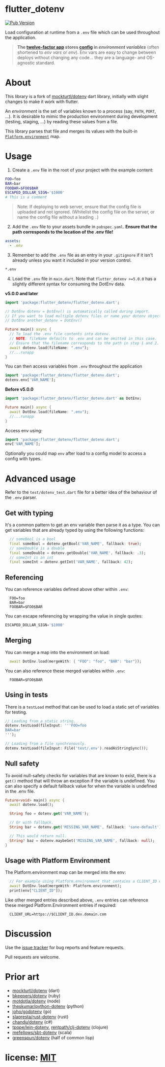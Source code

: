 # flutter_dotenv

[![Pub Version][pub-badge]][pub]

[pub]: https://pub.dartlang.org/packages/flutter_dotenv
[pub-badge]: https://img.shields.io/pub/v/flutter_dotenv.svg

Load configuration at runtime from a `.env` file which can be used throughout the application.

> **The [twelve-factor app][12fa] stores [config][cfg] in _environment variables_**
> (often shortened to _env vars_ or _env_). Env vars are easy to change
> between deploys without changing any code... they are a language- and
> OS-agnostic standard.

[12fa]: https://www.12factor.net
[cfg]: https://12factor.net/config

# About

This library is a fork of [mockturtl/dotenv] dart library, initially with slight changes to make it work with flutter.

[mockturtl/dotenv]: https://pub.dartlang.org/packages/dotenv

An _environment_ is the set of variables known to a process (say, `PATH`, `PORT`, ...).
It is desirable to mimic the production environment during development (testing,
staging, ...) by reading these values from a file.

This library parses that file and merges its values with the built-in
[`Platform.environment`][docs-io] map.

[docs-io]: https://api.dartlang.org/apidocs/channels/stable/dartdoc-viewer/dart:io.Platform#id_environment

# Usage

1. Create a `.env` file in the root of your project with the example content:

```sh
FOO=foo
BAR=bar
FOOBAR=$FOO$BAR
ESCAPED_DOLLAR_SIGN='$1000'
# This is a comment
```

> Note: If deploying to web server, ensure that the config file is uploaded and not ignored. (Whitelist the config file on the server, or name the config file without a leading `.`)

2. Add the `.env` file to your assets bundle in `pubspec.yaml`. **Ensure that the path corresponds to the location of the .env file!**

```yml
assets:
  - .env
```

3. Remember to add the `.env` file as an entry in your `.gitignore` if it isn't already unless you want it included in your version control.

```txt
*.env
```

4. Load the `.env` file in `main.dart`. Note that `flutter_dotenv >=5.0.0` has a slightly different syntax for consuming the DotEnv data.

**v5.0.0 and later**

```dart
import 'package:flutter_dotenv/flutter_dotenv.dart';

// DotEnv dotenv = DotEnv() is automatically called during import.
// If you want to load multiple dotenv files or name your dotenv object differently, you can do the following and import the singleton into the relavant files:
// DotEnv another_dotenv = DotEnv()

Future main() async {
  // To load the .env file contents into dotenv.
  // NOTE: fileName defaults to .env and can be omitted in this case.
  // Ensure that the filename corresponds to the path in step 1 and 2.
  await dotenv.load(fileName: ".env");
  //...runapp
}
```

You can then access variables from `.env` throughout the application

```dart
import 'package:flutter_dotenv/flutter_dotenv.dart';
dotenv.env['VAR_NAME'];
```

**Before v5.0.0**

```dart
import 'package:flutter_dotenv/flutter_dotenv.dart' as DotEnv;

Future main() async {
  await DotEnv.load(fileName: ".env");
  //...runapp
}
```

Access env using:

```dart
import 'package:flutter_dotenv/flutter_dotenv.dart';
env['VAR_NAME'];
```

Optionally you could map `env` after load to a config model to access a config with types.

# Advanced usage

Refer to the `test/dotenv_test.dart` file for a better idea of the behaviour of the `.env` parser.


## Get with typing

It's a common pattern to get an env variable then parse it as a type. You can get variables that are already typed by using the following functions:

```dart
  // someBool is a bool
  final someBool = dotenv.getBool('VAR_NAME', fallback: true);
  // someDouble is a double
  final someDouble = dotenv.getDouble('VAR_NAME', fallback: .3);
  // someInt is an int
  final someInt = dotenv.getInt('VAR_NAME', fallback: 42);
```

## Referencing

You can reference variables defined above other within `.env`:

```
  FOO=foo
  BAR=bar
  FOOBAR=$FOO$BAR
```

You can escape referencing by wrapping the value in single quotes:

```dart
ESCAPED_DOLLAR_SIGN='$1000'
```

## Merging

You can merge a map into the environment on load:

```dart
  await DotEnv.load(mergeWith: { "FOO": "foo", "BAR": "bar"});
```

You can also reference these merged variables within `.env`:

```
  FOOBAR=$FOO$BAR
```

## Using in tests

There is a `testLoad` method that can be used to load a static set of variables for testing.

```dart
// Loading from a static string.
dotenv.testLoad(fileInput: '''FOO=foo
BAR=bar
''');

// Loading from a file synchronously.
dotenv.testLoad(fileInput: File('test/.env').readAsStringSync());
```

## Null safety

To avoid null-safety checks for variables that are known to exist, there is a `get()` method that
will throw an exception if the variable is undefined. You can also specify a default fallback 
value for when the variable is undefined in the .env file.

```dart
Future<void> main() async {
  await dotenv.load();

  String foo = dotenv.get('VAR_NAME');

  // Or with fallback.
  String bar = dotenv.get('MISSING_VAR_NAME', fallback: 'sane-default');

  // This would return null.
  String? baz = dotenv.maybeGet('MISSING_VAR_NAME', fallback: null);
}
```

## Usage with Platform Environment

The Platform.environment map can be merged into the env:

```dart
  // For example using Platform.environment that contains a CLIENT_ID entry
  await DotEnv.load(mergeWith: Platform.environment);
  print(env["CLIENT_ID"]);
```

Like other merged entries described above, `.env` entries can reference these merged Platform.Environment entries if required:

```
  CLIENT_URL=https://$CLIENT_ID.dev.domain.com
```

# Discussion

Use the [issue tracker][tracker] for bug reports and feature requests.

Pull requests are welcome.

[tracker]: https://github.com/java-james/flutter_dotenv/issues

# Prior art

[flutter_dotenv]: https://pub.dartlang.org/packages/dotenv

- [mockturtl/dotenv][] (dart)
- [bkeepers/dotenv][] (ruby)
- [motdotla/dotenv][] (node)
- [theskumar/python-dotenv][] (python)
- [joho/godotenv][] (go)
- [slapresta/rust-dotenv][] (rust)
- [chandu/dotenv][] (c#)
- [tpope/lein-dotenv][], [rentpath/clj-dotenv][] (clojure)
- [mefellows/sbt-dotenv][] (scala)
- [greenspun/dotenv][] (half of common lisp)

[mockturtl/dotenv]: https://pub.dartlang.org/packages/dotenv
[bkeepers/dotenv]: https://github.com/bkeepers/dotenv
[motdotla/dotenv]: https://github.com/motdotla/dotenv
[theskumar/python-dotenv]: https://github.com/theskumar/python-dotenv
[joho/godotenv]: https://github.com/joho/godotenv
[slapresta/rust-dotenv]: https://github.com/slapresta/rust-dotenv
[chandu/dotenv]: https://github.com/Chandu/DotEnv
[tpope/lein-dotenv]: https://github.com/tpope/lein-dotenv
[rentpath/clj-dotenv]: https://github.com/rentpath/clj-dotenv
[mefellows/sbt-dotenv]: https://github.com/mefellows/sbt-dotenv
[greenspun/dotenv]: https://www.youtube.com/watch?v=pUjJU8Bbn3g

# license: [MIT](LICENSE)
